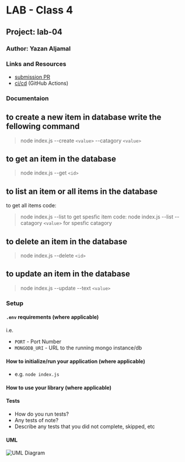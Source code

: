 # LAB - Class 4

## Project: lab-04

### Author: Yazan Aljamal

### Links and Resources

- [submission PR](https://github.com/yaljamal-401-advanced-javascript/notes/pull/20)
- [ci/cd](https://github.com/yaljamal-401-advanced-javascript/notes/actions) (GitHub Actions)

### Documentaion
## to create a new item in database write the fellowing command

>node index.js --create `<value>` --catagory `<value>`

## to get an item in the database

>node index.js --get `<id>`

## to list an item  or all items in the database

to get all items
code:
>node index.js --list
to get spesfic item
code:
>node index.js --list --catagory `<value>` for spesfic catagory

## to delete an item   in the database
>node index.js --delete  `<id>` 

## to update an item   in the database
>node index.js --update --text `<value>`






### Setup

#### `.env` requirements (where applicable)

i.e.

- `PORT` - Port Number
- `MONGODB_URI` - URL to the running mongo instance/db

#### How to initialize/run your application (where applicable)

- e.g. `node index.js`

#### How to use your library (where applicable)

#### Tests

- How do you run tests?
- Any tests of note?
- Describe any tests that you did not complete, skipped, etc

#### UML
![UML Diagram](./assets/lab01.png)


